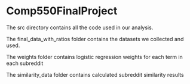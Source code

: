 # Comp550FinalProject


The src directory contains all the code used in our analysis. 

The final_data_with_ratios folder contains the datasets we collected and used.

The weights folder contains logistic regression weights for each term in each subreddit

The similarity_data folder contains calculated subreddit similarity results
